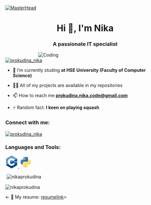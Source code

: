 [![MasterHead](https://www.parasoft.com/wp-content/uploads/2020/06/static-code-analysis-defects-01.jpg)](https://www.dreamstime.com/programming-language-coding-banner-compilation-css-technology-image210006161)

<h1 align="center">Hi 👋, I'm Nika</h1>
<h3 align="center">A passionate IT specialist</h3>

<img align="right" alt="Coding" width="400" src="https://media.giphy.com/media/v1.Y2lkPTc5MGI3NjExZTc0MTdjYTg1YjEwNWJiY2MwYmU1ODRhZTE1Y2QwZDkzM2U2MDBjMiZjdD1n/3oKIPnAiaMCws8nOsE/giphy.gif">



<p align="left"> <a href="https://twitter.com/prokudina_nika" target="blank"><img src="https://img.shields.io/twitter/follow/prokudina_nika?logo=twitter&style=for-the-badge" alt="prokudina_nika" /></a> </p>

- 🔭 I’m currently studing **at HSE University (Faculty of Computer Science)**

- 👨‍💻 All of my projects are available in my repositories

- 📫 How to reach me **prokudina.nika.code@gmail.com**

- ⚡ Random fact: **I keen on playing squash**

<h3 align="left">Connect with me:</h3>
<p align="left">
<a href="https://twitter.com/prokudina_nika" target="blank"><img align="center" src="https://raw.githubusercontent.com/rahuldkjain/github-profile-readme-generator/master/src/images/icons/Social/twitter.svg" alt="prokudina_nika" height="30" width="40" /></a>
</p>

<h3 align="left">Languages and Tools:</h3>
<p align="left"> <a href="https://www.w3schools.com/cpp/" target="_blank" rel="noreferrer"> <img src="https://raw.githubusercontent.com/devicons/devicon/master/icons/cplusplus/cplusplus-original.svg" alt="cplusplus" width="40" height="40"/> </a> <a href="https://www.python.org" target="_blank" rel="noreferrer"> <img src="https://raw.githubusercontent.com/devicons/devicon/master/icons/python/python-original.svg" alt="python" width="40" height="40"/> </a> </p>

<p>&nbsp;<img align="center" src="https://github-readme-stats.vercel.app/api?username=nikaprokudina&show_icons=true&locale=en" alt="nikaprokudina" /></p>

<p><img align="center" src="https://github-readme-streak-stats.herokuapp.com/?user=nikaprokudina&" alt="nikaprokudina" /></p>

<- 📄 My resume: [resumelink](resumelink)>
